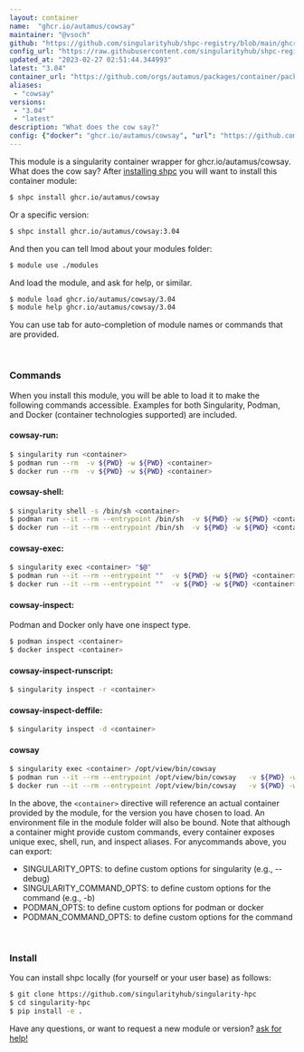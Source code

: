 ```yaml
---
layout: container
name:  "ghcr.io/autamus/cowsay"
maintainer: "@vsoch"
github: "https://github.com/singularityhub/shpc-registry/blob/main/ghcr.io/autamus/cowsay/container.yaml"
config_url: "https://raw.githubusercontent.com/singularityhub/shpc-registry/main/ghcr.io/autamus/cowsay/container.yaml"
updated_at: "2023-02-27 02:51:44.344993"
latest: "3.04"
container_url: "https://github.com/orgs/autamus/packages/container/package/cowsay"
aliases:
 - "cowsay"
versions:
 - "3.04"
 - "latest"
description: "What does the cow say?"
config: {"docker": "ghcr.io/autamus/cowsay", "url": "https://github.com/orgs/autamus/packages/container/package/cowsay", "maintainer": "@vsoch", "description": "What does the cow say?", "latest": {"3.04": "sha256:d0af39feede76382aa73a3938133e2415204be999997be1b24166e189b2e807b"}, "tags": {"3.04": "sha256:d0af39feede76382aa73a3938133e2415204be999997be1b24166e189b2e807b", "latest": "sha256:d0af39feede76382aa73a3938133e2415204be999997be1b24166e189b2e807b"}, "aliases": {"cowsay": "/opt/view/bin/cowsay"}}
---
```


This module is a singularity container wrapper for ghcr.io/autamus/cowsay.
What does the cow say?
After [installing shpc](#install) you will want to install this container module:


```bash
$ shpc install ghcr.io/autamus/cowsay
```

Or a specific version:

```bash
$ shpc install ghcr.io/autamus/cowsay:3.04
```

And then you can tell lmod about your modules folder:

```bash
$ module use ./modules
```

And load the module, and ask for help, or similar.

```bash
$ module load ghcr.io/autamus/cowsay/3.04
$ module help ghcr.io/autamus/cowsay/3.04
```

You can use tab for auto-completion of module names or commands that are provided.

<br>

### Commands

When you install this module, you will be able to load it to make the following commands accessible.
Examples for both Singularity, Podman, and Docker (container technologies supported) are included.

#### cowsay-run:

```bash
$ singularity run <container>
$ podman run --rm  -v ${PWD} -w ${PWD} <container>
$ docker run --rm  -v ${PWD} -w ${PWD} <container>
```

#### cowsay-shell:

```bash
$ singularity shell -s /bin/sh <container>
$ podman run --it --rm --entrypoint /bin/sh  -v ${PWD} -w ${PWD} <container>
$ docker run --it --rm --entrypoint /bin/sh  -v ${PWD} -w ${PWD} <container>
```

#### cowsay-exec:

```bash
$ singularity exec <container> "$@"
$ podman run --it --rm --entrypoint ""  -v ${PWD} -w ${PWD} <container> "$@"
$ docker run --it --rm --entrypoint ""  -v ${PWD} -w ${PWD} <container> "$@"
```

#### cowsay-inspect:

Podman and Docker only have one inspect type.

```bash
$ podman inspect <container>
$ docker inspect <container>
```

#### cowsay-inspect-runscript:

```bash
$ singularity inspect -r <container>
```

#### cowsay-inspect-deffile:

```bash
$ singularity inspect -d <container>
```


#### cowsay

```bash
$ singularity exec <container> /opt/view/bin/cowsay
$ podman run --it --rm --entrypoint /opt/view/bin/cowsay   -v ${PWD} -w ${PWD} <container> -c " $@"
$ docker run --it --rm --entrypoint /opt/view/bin/cowsay   -v ${PWD} -w ${PWD} <container> -c " $@"
```



In the above, the `<container>` directive will reference an actual container provided
by the module, for the version you have chosen to load. An environment file in the
module folder will also be bound. Note that although a container
might provide custom commands, every container exposes unique exec, shell, run, and
inspect aliases. For anycommands above, you can export:

 - SINGULARITY_OPTS: to define custom options for singularity (e.g., --debug)
 - SINGULARITY_COMMAND_OPTS: to define custom options for the command (e.g., -b)
 - PODMAN_OPTS: to define custom options for podman or docker
 - PODMAN_COMMAND_OPTS: to define custom options for the command

<br>

### Install

You can install shpc locally (for yourself or your user base) as follows:

```bash
$ git clone https://github.com/singularityhub/singularity-hpc
$ cd singularity-hpc
$ pip install -e .
```

Have any questions, or want to request a new module or version? [ask for help!](https://github.com/singularityhub/singularity-hpc/issues)